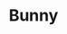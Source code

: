 ---
title: Bunny
date: 
draft: false

# descripcion
description : Pulsera de plata 925 y microcubic

materials: Plata 925

color: Plateado

dimensions: 17cm largo

code: 03-21-0510

type: "Pulseras"

categories: []

price: $6.110,00

price_eftvo: $5.190,00

# Images
# first image will be shown in the product page
images:
  # - image: "images/path_to_image"
  # La ubicacion de las imagenes es imagenes/Pulseras/Pulseras.Microcubic/03-21-0510-bunny
  - image: "./images/pulseras/microcubic/03-21-0510.JPG"
---
